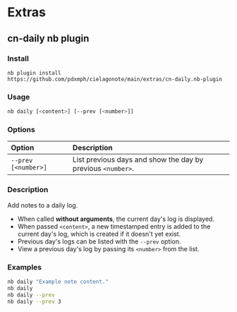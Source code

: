 # Extras 

## cn-daily nb plugin 

### Install 

`nb plugin install https://github.com/pdxmph/cielagonote/main/extras/cn-daily.nb-plugin`

### Usage

```bash
nb daily [<content>] [--prev [<number>]]
```

### Options

| Option | Description |
|:---|:---|
| `--prev [<number>]` | List previous days and show the day by previous `<number>`. |

### Description

Add notes to a daily log.

- When called **without arguments**, the current day's log is displayed.
- When passed `<content>`, a new timestamped entry is added to the current day's log, which is created if it doesn't yet exist.
- Previous day's logs can be listed with the `--prev` option.
- View a previous day's log by passing its `<number>` from the list.

### Examples

```bash
nb daily "Example note content."
nb daily
nb daily --prev
nb daily --prev 3
```

